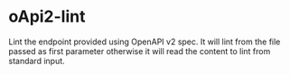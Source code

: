 # oApi2-lint

Lint the endpoint provided using OpenAPI v2 spec. It will lint from the file
passed as first parameter otherwise it will read the content to lint from
standard input.
